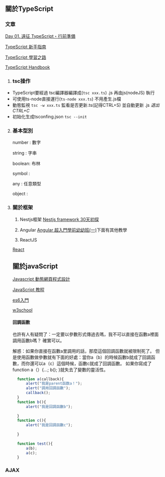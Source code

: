 ## 關於TypeScript 

### 文章
   [Day 01. 遠征 TypeScript・行前準備](https://ithelp.ithome.com.tw/articles/10214714)

   [TypeScript 新手指南](https://willh.gitbook.io/typescript-tutorial/introduction)

   [TypeScript 學習之路](https://magiclen.org/typescript-introduction/)

   [TypeScript Handbook](https://zhongsp.gitbooks.io/typescript-handbook/content/)

1. ### tsc操作
   
- TypeScript要經過 tsc編譯器編譯成(```tsc xxx.ts```) .js 再由js(nodeJS) 執行 
- 可使用ts-node直接運行(```ts-node xxx.ts```) 不用產生.js檔
- 動態監視 ```tsc -w xxx.ts``` 監看是否更新.ts(記得CTRL+S) 並自動更新 .js  *退出CTRL+C*
- 初始化生成tsconfing.json ```tsc --init```
   
2. ### 基本型別
    
   number : 數字 

   string : 字串 

   boolean: 布林

   symbol : 

   any    : 任意類型 

   object :

3. ### 關於框架
   1. Nestjs框架
   [Nestjs framework 30天初探](https://ithelp.ithome.com.tw/articles/10190659)


   1. Angular
   [Angular 超入門學前幼幼班(一)](https://w3c.hexschool.com/blog/ece02e8d)下面有其他教學

   1. ReactJS

   [React](https://zh-hant.reactjs.org/)



   ## 關於javaScript

   [Javascript 動態網頁程式設計](http://dic.vbird.tw/javascript/unit02.php)
   
   [JavaScript 教程](https://wangdoc.com/javascript/dom/nodelist.html)

   [es6入門](https://es6.ruanyifeng.com/#docs/function)

   [w3school](http://www.w3big.com/zh-TW/js/js-if-else.html)

   #### 回調函數

    也許有人有疑問了：一定要以參數形式傳過去嗎，我不可以直接在函數a裡面調用函數b嗎？ 確實可以。

    解惑：如果你直接在函數a里調用的話，那麼這個回調函數就被限制死了。 但是使用函數做參數就有下面的好處：當你a（b）的時候函數b就成了回調函數，而你還可以a（c）這個時候，函數c就成了回調函數。 如果你寫成了function a（）{...; b(); }就失去了變數的靈活性。

    ```js
      function a(callback){   
          alert("我是parent函数a！");
          alert("調用回調函數");
          callback();
      }
      function b(){
          alert("我是回調函數b");
      
      }
      function c(){
          alert("我是回調函數c");
      
      }
      
      function test(){
          a(b);
          a(c);
      }

    ```

### AJAX

